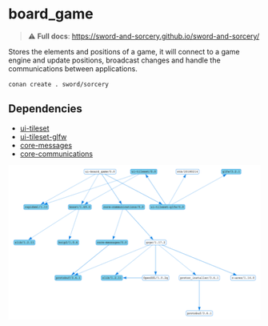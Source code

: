 # board_game

> ⚠️ **Full docs**: https://sword-and-sorcery.github.io/sword-and-sorcery/

Stores the elements and positions of a game, it will connect to a game engine and
update positions, broadcast changes and handle the communications between applications.

```
conan create . sword/sorcery
```

## Dependencies

 * [ui-tileset](https://github.com/sword-and-sorcery/ui-tileset)
 * [ui-tileset-glfw](https://github.com/sword-and-sorcery/ui-tileset-glfw)
 * [core-messages](https://github.com/sword-and-sorcery/core-messages)
 * [core-communications](https://github.com/sword-and-sorcery/core-communications)

![Dependency graph](./images/graph.png)
